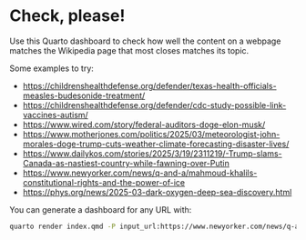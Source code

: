 # Check, please!

Use this Quarto dashboard to check how well the content on a webpage matches the Wikipedia page that most closes matches its topic.

Some examples to try:

- <https://childrenshealthdefense.org/defender/texas-health-officials-measles-budesonide-treatment/>
- <https://childrenshealthdefense.org/defender/cdc-study-possible-link-vaccines-autism/>
- <https://www.wired.com/story/federal-auditors-doge-elon-musk/>
- <https://www.motherjones.com/politics/2025/03/meteorologist-john-morales-doge-trump-cuts-weather-climate-forecasting-disaster-lives/>
- <https://www.dailykos.com/stories/2025/3/19/2311219/-Trump-slams-Canada-as-nastiest-country-while-fawning-over-Putin>
- <https://www.newyorker.com/news/q-and-a/mahmoud-khalils-constitutional-rights-and-the-power-of-ice>
- <https://phys.org/news/2025-03-dark-oxygen-deep-sea-discovery.html>

You can generate a dashboard for any URL with:

```sh
quarto render index.qmd -P input_url:https://www.newyorker.com/news/q-and-a/mahmoud-khalils-constitutional-rights-and-the-power-of-ice
```